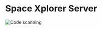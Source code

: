 # Space Xplorer Server

![Code scanning](https://github.com/Wyvarn/space-xplorer-server/workflows/Code%20scanning/badge.svg)
